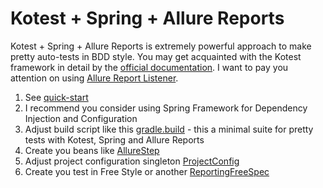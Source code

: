 Kotest + Spring + Allure Reports
=================================

Kotest + Spring + Allure Reports is extremely powerful approach to make pretty auto-tests in BDD style.
You may get acquainted with the Kotest framework in detail by the [official documentation](https://github.com/kotest/kotest/blob/master/doc/reference.md).
I want to pay you attention on using [Allure Report Listener](https://github.com/kochetkov-ma/kotest-allure).

1. See [quick-start](https://github.com/kochetkov-ma/kotest-allure#quick-start)
2. I recommend you consider using Spring Framework for Dependency Injection and Configuration
3. Adjust build script like this [gradle.build](build.gradle) - this a minimal suite for pretty tests with Kotest, Spring and Allure Reports
4. Create you beans like [AllureStep](src/test/kotlin/ru/iopump/kotest/AllureStep.kt)
5. Adjust project configuration singleton [ProjectConfig](src/test/kotlin/ru/iopump/kotest/ProjectConfig.kt)
6. Create you test in Free Style or another [ReportingFreeSpec](src/test/kotlin/ru/iopump/kotest/ReportingFreeSpec.kt)